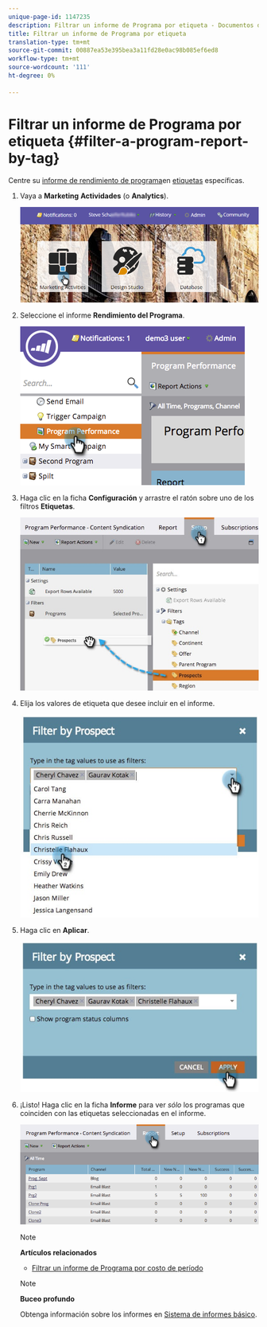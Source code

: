 ```yaml
---
unique-page-id: 1147235
description: Filtrar un informe de Programa por etiqueta - Documentos de marketing - Documentación del producto
title: Filtrar un informe de Programa por etiqueta
translation-type: tm+mt
source-git-commit: 00887ea53e395bea3a11fd28e0ac98b085ef6ed8
workflow-type: tm+mt
source-wordcount: '111'
ht-degree: 0%

---
```



# Filtrar un informe de Programa por etiqueta {#filter-a-program-report-by-tag}

Centre su [informe de rendimiento de programa](create-a-program-performance-report.md)en [etiquetas](http://docs.marketo.com/display/docs/tags) específicas.

1. Vaya a **Marketing** **Actividades** (o **Analytics**).

   ![](assets/login-marketing-activities.png)

1. Seleccione el informe **Rendimiento del Programa**.

   ![](assets/image2014-9-23-16-3a12-3a36.png)

1. Haga clic en la ficha **Configuración** y arrastre el ratón sobre uno de los filtros **Etiquetas**.

   ![](assets/prospects.jpg)

1. Elija los valores de etiqueta que desee incluir en el informe.

   ![](assets/prospect1.jpg)

1. Haga clic en **Aplicar**.

   ![](assets/prospect2.jpg)

1. ¡Listo! Haga clic en la ficha **Informe** para ver *sólo* los programas que coinciden con las etiquetas seleccionadas en el informe.

   ![](assets/image2014-9-23-16-3a14-3a42.png)

   >[!NOTE]
   >
   >**Artículos relacionados**
   >
   >    
   >    
   >    * [Filtrar un informe de Programa por costo de período](filter-a-program-report-by-period-cost.md)


   >[!NOTE]
   >
   >**Buceo profundo**
   >
   >
   >Obtenga información sobre los informes en [Sistema de informes básico](http://docs.marketo.com/display/docs/basic+reporting).

